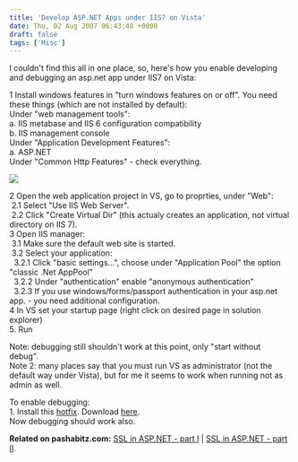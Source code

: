 ```yaml
---
title: 'Develop ASP.NET Apps under IIS7 on Vista'
date: Thu, 02 Aug 2007 06:43:48 +0000
draft: false
tags: ['Misc']
---
```


I couldn't find this all in one place, so, here's how you enable developing and debugging an asp.net app under IIS7 on Vista:  
  
1 Install windows features in "turn windows features on or off". You need these things (which are not installed by default):  
Under "web management tools":  
a. IIS metabase and IIS 6 configuration compatibility  
b. IIS management console  
Under "Application Development Features":  
a. ASP.NET  
Under "Common Http Features" - check everything.  
  
![](/img/windows_features2.gif)  
  
2 Open the web application project in VS, go to proprties, under "Web":  
 2.1 Select "Use IIS Web Server".  
 2.2 Click "Create Virtual Dir" (this actualy creates an application, not virtual directory on IIS 7).  
3 Open IIS manager:  
 3.1 Make sure the default web site is started.  
 3.2 Select your application:  
  3.2.1 Click "basic settings...", choose under "Application Pool" the option "classic .Net AppPool"  
  3.2.2 Under "authentication" enable "anonymous authentication"  
  3.2.3 If you use windows/forms/passport authentication in your asp.net app. - you need additional configuration.  
4 In VS set your startup page (right click on desired page in solution explorer)  
5\. Run  
  
Note: debugging still shouldn't work at this point, only "start without debug".  
Note 2: many places say that you must run VS as administrator (not the default way under Vista), but for me it seems to work when running not as admin as well.  
  
To enable debugging:  
1\. Install this [hotfix](http://support.microsoft.com/default.aspx?scid=kb;EN-US;937523). Download [here](http://connect.microsoft.com/VisualStudio/Downloads/DownloadDetails.aspx?DownloadID=7250).  
Now debugging should work also.  
  
  
**Related on pashabitz.com:** [SSL in ASP.NET - part I](http://www.pashabitz.com/PermaLink,guid,301fc298-309e-4391-a254-72c9c8c523d2.aspx) | [SSL in ASP.NET - part II](http://www.pashabitz.com/PermaLink,guid,bb721a49-99ec-4b92-b5ba-b001a80d5dde.aspx).